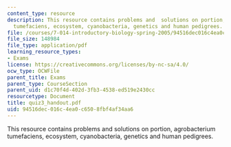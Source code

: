 ```yaml
---
content_type: resource
description: This resource contains problems and  solutions on portion, agrobacterium
  tumefaciens, ecosystem, cyanobacteria, genetics and human pedigrees.
file: /courses/7-014-introductory-biology-spring-2005/94516dec016c4ea0c6508fbf4af34aa6_quiz3_handout.pdf
file_size: 148984
file_type: application/pdf
learning_resource_types:
- Exams
license: https://creativecommons.org/licenses/by-nc-sa/4.0/
ocw_type: OCWFile
parent_title: Exams
parent_type: CourseSection
parent_uid: d1c70f4d-402d-3fb3-4538-ed519e2430cc
resourcetype: Document
title: quiz3_handout.pdf
uid: 94516dec-016c-4ea0-c650-8fbf4af34aa6
---
```

This resource contains problems and  solutions on portion, agrobacterium tumefaciens, ecosystem, cyanobacteria, genetics and human pedigrees.